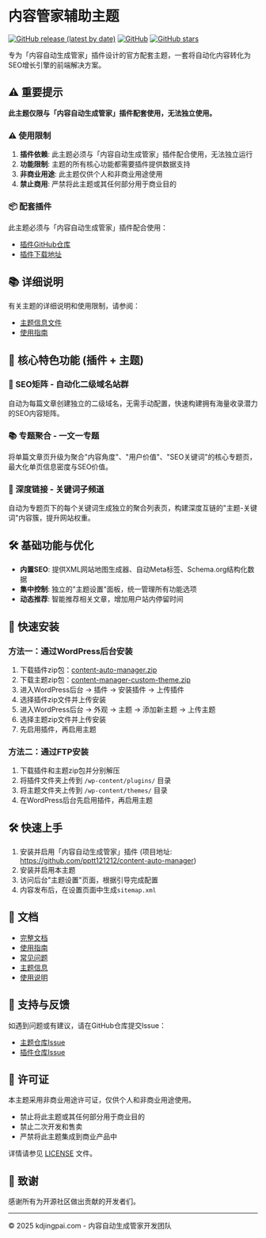 # 内容管家辅助主题

[![GitHub release (latest by date)](https://img.shields.io/github/v/release/pptt121212/content-manager-custom-theme)](https://github.com/pptt121212/content-manager-custom-theme/releases)
[![GitHub](https://img.shields.io/github/license/pptt121212/content-manager-custom-theme)](https://github.com/pptt121212/content-manager-custom-theme/blob/main/LICENSE)
[![GitHub stars](https://img.shields.io/github/stars/pptt121212/content-manager-custom-theme)](https://github.com/pptt121212/content-manager-custom-theme/stargazers)

专为「内容自动生成管家」插件设计的官方配套主题，一套将自动化内容转化为SEO增长引擎的前端解决方案。

## ⚠️ 重要提示

**此主题仅限与「内容自动生成管家」插件配套使用，无法独立使用。**

### ⚠️ 使用限制

1. **插件依赖**: 此主题必须与「内容自动生成管家」插件配合使用，无法独立运行
2. **功能限制**: 主题的所有核心功能都需要插件提供数据支持
3. **非商业用途**: 此主题仅供个人和非商业用途使用
4. **禁止商用**: 严禁将此主题或其任何部分用于商业目的

### 📦 配套插件

此主题必须与「内容自动生成管家」插件配合使用：

- [插件GitHub仓库](https://github.com/pptt121212/content-auto-manager)
- [插件下载地址](https://github.com/pptt121212/content-auto-manager/releases)

## 📚 详细说明

有关主题的详细说明和使用限制，请参阅：
- [主题信息文件](THEME_INFO.md)
- [使用指南](USAGE_GUIDE.md)

## 🎯 核心特色功能 (插件 + 主题)

### 🔗 SEO矩阵 - 自动化二级域名站群
自动为每篇文章创建独立的二级域名，无需手动配置，快速构建拥有海量收录潜力的SEO内容矩阵。

### 📚 专题聚合 - 一文一专题
将单篇文章页升级为聚合"内容角度"、"用户价值"、"SEO关键词"的核心专题页，最大化单页信息密度与SEO价值。

### 🔄 深度链接 - 关键词子频道
自动为专题页下的每个关键词生成独立的聚合列表页，构建深度互链的"主题-关键词"内容簇，提升网站权重。

## 🛠 基础功能与优化

- **内置SEO**: 提供XML网站地图生成器、自动Meta标签、Schema.org结构化数据
- **集中控制**: 独立的"主题设置"面板，统一管理所有功能选项
- **动态推荐**: 智能推荐相关文章，增加用户站内停留时间

## 🚀 快速安装

### 方法一：通过WordPress后台安装
1. 下载插件zip包：[content-auto-manager.zip](https://github.com/pptt121212/content-auto-manager/releases/download/v1.0.2/content-auto-manager-v1.0.2.zip)
2. 下载主题zip包：[content-manager-custom-theme.zip](https://github.com/pptt121212/content-manager-custom-theme/releases/download/v1.0.2/content-manager-custom-theme-v1.0.2.zip)
3. 进入WordPress后台 → 插件 → 安装插件 → 上传插件
4. 选择插件zip文件并上传安装
5. 进入WordPress后台 → 外观 → 主题 → 添加新主题 → 上传主题
6. 选择主题zip文件并上传安装
7. 先启用插件，再启用主题

### 方法二：通过FTP安装
1. 下载插件和主题zip包并分别解压
2. 将插件文件夹上传到 `/wp-content/plugins/` 目录
3. 将主题文件夹上传到 `/wp-content/themes/` 目录
4. 在WordPress后台先启用插件，再启用主题

## 🛠 快速上手

1. 安装并启用「内容自动生成管家」插件 (项目地址: https://github.com/pptt121212/content-auto-manager)
2. 安装并启用本主题
3. 访问后台"主题设置"页面，根据引导完成配置
4. 内容发布后，在设置页面中生成`sitemap.xml`

## 📖 文档

- [完整文档](https://github.com/pptt121212/content-manager-custom-theme/blob/main/docs/index.md)
- [使用指南](https://github.com/pptt121212/content-manager-custom-theme/wiki)
- [常见问题](https://github.com/pptt121212/content-manager-custom-theme/wiki/FAQ)
- [主题信息](THEME_INFO.md)
- [使用说明](USAGE_GUIDE.md)

## 🐛 支持与反馈

如遇到问题或有建议，请在GitHub仓库提交Issue：
- [主题仓库Issue](https://github.com/pptt121212/content-manager-custom-theme/issues)
- [插件仓库Issue](https://github.com/pptt121212/content-auto-manager/issues)

## 📄 许可证

本主题采用非商业用途许可证，仅供个人和非商业用途使用。

- 禁止将此主题或其任何部分用于商业目的
- 禁止二次开发和售卖
- 严禁将此主题集成到商业产品中

详情请参见 [LICENSE](LICENSE) 文件。

## 🙏 致谢

感谢所有为开源社区做出贡献的开发者们。

---

© 2025 kdjingpai.com - 内容自动生成管家开发团队